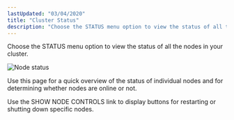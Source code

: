 ```yaml
---
lastUpdated: "03/04/2020"
title: "Cluster Status"
description: "Choose the STATUS menu option to view the status of all the nodes in your cluster Figure 3 7 Node status Use this page for a quick overview of the status of individual nodes and for determining whether nodes are online or not Use the SHOW NODE CONTROLS link to..."
---
```


Choose the STATUS menu option to view the status of all the nodes in your cluster.

<a name="figure_status"></a> 


![Node status](images/web3/status.jpg)

Use this page for a quick overview of the status of individual nodes and for determining whether nodes are online or not.

Use the SHOW NODE CONTROLS link to display buttons for restarting or shutting down specific nodes.